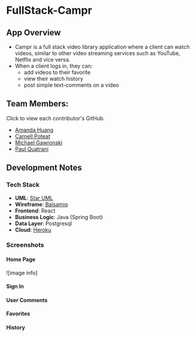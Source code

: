 # FullStack-Campr

## App Overview

- Campr is a full stack video library application where a client can watch videos, similar to other video streaming services such as YouTube, Netflix and vice versa.
- When a client logs in, they can:
  - add videos to their favorite
  - view their watch history
  - post simple text-comments on a video

## Team Members:

Click to view each contributor's GitHub.

- [Amanda Huang](https://github.com/AmandaJ-Huang)
- [Carnell Poteat](https://github.com/c-poteat)
- [Michael Gawronski](https://github.com/mgawron8)
- [Paul Quatrani](https://github.com/quatrpau)

## Development Notes

### Tech Stack

- **UML**: [Star UML](https://github.com/CAMP-team/FullStack-Campr/blob/main/docs/uml/2022-01-04_UML-Draft-Updates.png)
- **Wireframe**: [Balsamiq](https://github.com/CAMP-team/FullStack-Campr/tree/main/docs/wireframe)
- **Frontend**: React
- **Business Logic**: Java (Spring Boot)
- **Data Layer**: Postgresql
- **Cloud**: [Heroku](https://camp-r.herokuapp.com/)

### Screenshots

#### Home Page

![image info]

#### Sign In

#### User Comments

#### Favorites

#### History
